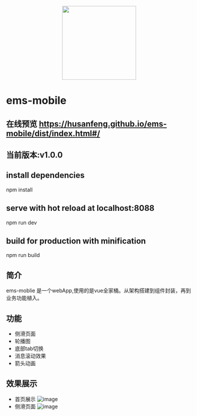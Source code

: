 <p align="center">
    <a href="https://husanfeng.github.io/ems-mobile/dist/index.html#/">
        <img width="200" src="https://cn.vuejs.org/images/logo.png">
    </a>
</p>

# ems-mobile
## 在线预览 https://husanfeng.github.io/ems-mobile/dist/index.html#/
## 当前版本:v1.0.0
## install dependencies
npm install
## serve with hot reload at localhost:8088
npm run dev
## build for production with minification
npm run build
## 简介
ems-moblie 是一个webApp,使用的是vue全家桶。从架构搭建到组件封装，再到业务功能植入。
## 功能
- 侧滑页面
- 轮播图
- 底部tab切换
- 消息滚动效果
- 箭头动画
## 效果展示
- 首页展示
![image](https://github.com/husanfeng/vue-components-web/blob/master/static/table.png?raw=true)
- 侧滑页面
![image](https://github.com/husanfeng/vue-components-web/blob/master/static/tree.png?raw=true)

